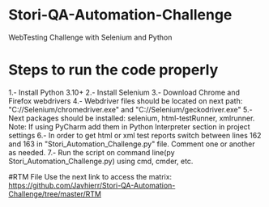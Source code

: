 # Stori-QA-Automation-Challenge
WebTesting Challenge with Selenium and Python

# Steps to run the code properly
1.- Install Python 3.10+
2.- Install Selenium
3.- Download Chrome and Firefox webdrivers
4.- Webdriver files should be located on next path: "C://Selenium/chromedriver.exe" and "C://Selenium/geckodriver.exe"
5.- Next packages should be installed: selenium, html-testRunner, xmlrunner. Note: If using PyCharm add them in Python Interpreter section in project settings
6.- In order to get html or xml test reports switch between lines 162 and 163 in "Stori_Automation_Challenge.py" file. Comment one or another as needed.
7.- Run the script on command line(py Stori_Automation_Challenge.py) using cmd, cmder, etc.

#RTM File
Use the next link to access the matrix: https://github.com/Javhierr/Stori-QA-Automation-Challenge/tree/master/RTM
